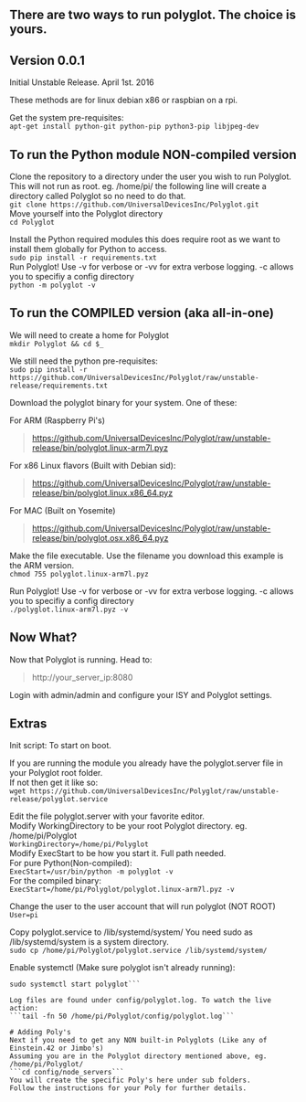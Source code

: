 ## There are two ways to run polyglot. The choice is yours. 
## Version 0.0.1
Initial Unstable Release. April 1st. 2016

These methods are for linux debian x86 or raspbian on a rpi. 

Get the system pre-requisites:  
```apt-get install python-git python-pip python3-pip libjpeg-dev```

## To run the Python module NON-compiled version
Clone the repository to a directory under the user you wish to run Polyglot. This will not run as root.
eg. /home/pi/ the following line will create a directory called Polyglot so no need to do that.  
```git clone https://github.com/UniversalDevicesInc/Polyglot.git```  
Move yourself into the Polyglot directory  
```cd Polyglot```

Install the Python required modules this does require root as we want to install them globally
for Python to access.  
```sudo pip install -r requirements.txt```  
Run Polyglot! Use -v for verbose or -vv for extra verbose logging. -c allows you to specifiy a config directory  
```python -m polyglot -v```

## To run the COMPILED version (aka all-in-one)
We will need to create a home for Polyglot  
```mkdir Polyglot && cd $_```

We still need the python pre-requisites:  
```sudo pip install -r https://github.com/UniversalDevicesInc/Polyglot/raw/unstable-release/requirements.txt```

Download the polyglot binary for your system. One of these:

For ARM (Raspberry Pi's)  
> https://github.com/UniversalDevicesInc/Polyglot/raw/unstable-release/bin/polyglot.linux-arm7l.pyz

For x86 Linux flavors (Built with Debian sid):  
> https://github.com/UniversalDevicesInc/Polyglot/raw/unstable-release/bin/polyglot.linux.x86_64.pyz

For MAC (Built on Yosemite)  
> https://github.com/UniversalDevicesInc/Polyglot/raw/unstable-release/bin/polyglot.osx.x86_64.pyz

Make the file executable. Use the filename you download this example is the ARM version.  
```chmod 755 polyglot.linux-arm7l.pyz```

Run Polyglot! Use -v for verbose or -vv for extra verbose logging. -c allows you to specifiy a config directory  
```./polyglot.linux-arm7l.pyz -v```

## Now What?
Now that Polyglot is running. Head to:  
> http://your_server_ip:8080

Login with admin/admin and configure your ISY and Polyglot settings.
	
## Extras
	
Init script: To start on boot. 

If you are running the module you already have the polyglot.server file in your Polyglot root folder.  
If not then get it like so:  
```wget https://github.com/UniversalDevicesInc/Polyglot/raw/unstable-release/polyglot.service```

Edit the file polyglot.server with your favorite editor.  
Modify WorkingDirectory to be your root Polyglot directory. eg. \/home\/pi/Polyglot  
`WorkingDirectory=/home/pi/Polyglot`  
Modify ExecStart to be how you start it. Full path needed.  
For pure Python(Non-compiled):  
`ExecStart=/usr/bin/python -m polyglot -v`  
For the compiled binary:  
`ExecStart=/home/pi/Polyglot/polyglot.linux-arm7l.pyz -v`  

Change the user to the user account that will run polyglot (NOT ROOT)  
`User=pi`  
	
Copy polyglot.service to /lib/systemd/system/ You need sudo as /lib/systemd/system is a system directory.  
```sudo cp /home/pi/Polyglot/polyglot.service /lib/systemd/system/```

Enable systemctl (Make sure polyglot isn't already running):  
```sudo systemctl enable polyglot
sudo systemctl start polyglot```
	
Log files are found under config/polyglot.log. To watch the live action:  
```tail -fn 50 /home/pi/Polyglot/config/polyglot.log```

# Adding Poly's  
Next if you need to get any NON built-in Polyglots (Like any of Einstein.42 or Jimbo's)  
Assuming you are in the Polyglot directory mentioned above, eg. /home/pi/Polyglot/  
```cd config/node_servers```  
You will create the specific Poly's here under sub folders.
Follow the instructions for your Poly for further details. 
